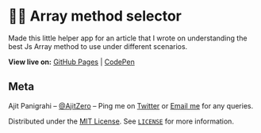 # 👨‍🏫 Array method selector

Made this little helper app for an article that I wrote on understanding the best Js Array method to use under different scenarios.

**View live on:** [GitHub Pages](https://ajitzero.github.io/array-methods-helper/) | [CodePen](https://codepen.io/AjitZero/full/eYpWQgb)

## Meta

Ajit Panigrahi – [@AjitZero](https://github.com/AjitZero) – Ping me on [Twitter](https://twitter.com/AjitZero) or [Email me](mailto:ajitzero@gmail.com) for any queries.

Distributed under the [MIT License](https://opensource.org/licenses/MIT). See [`LICENSE`](https://github.com/AjitZero/array-methods-helper/blob/master/LICENSE.md) for more information.

